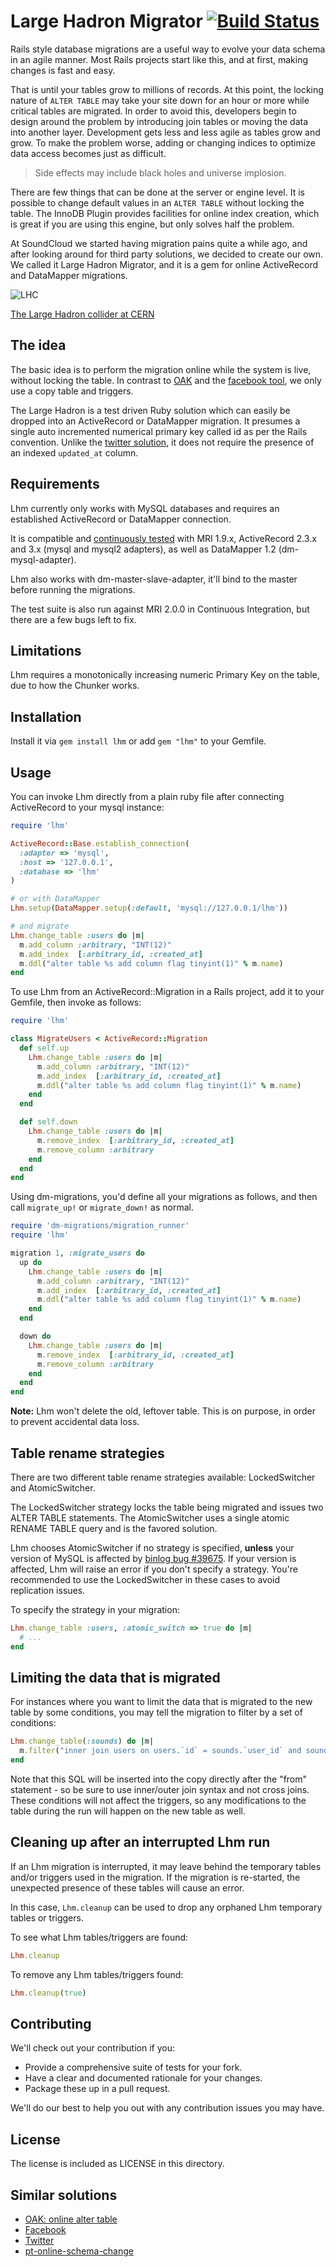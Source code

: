 # Large Hadron Migrator [![Build Status][5]][4]

Rails style database migrations are a useful way to evolve your data schema in
an agile manner. Most Rails projects start like this, and at first, making
changes is fast and easy.

That is until your tables grow to millions of records. At this point, the
locking nature of `ALTER TABLE` may take your site down for an hour or more
while critical tables are migrated. In order to avoid this, developers begin
to design around the problem by introducing join tables or moving the data
into another layer. Development gets less and less agile as tables grow and
grow. To make the problem worse, adding or changing indices to optimize data
access becomes just as difficult.

> Side effects may include black holes and universe implosion.

There are few things that can be done at the server or engine level. It is
possible to change default values in an `ALTER TABLE` without locking the
table. The InnoDB Plugin provides facilities for online index creation, which
is great if you are using this engine, but only solves half the problem.

At SoundCloud we started having migration pains quite a while ago, and after
looking around for third party solutions, we decided to create our
own. We called it Large Hadron Migrator, and it is a gem for online
ActiveRecord and DataMapper migrations.

![LHC](http://farm4.static.flickr.com/3093/2844971993_17f2ddf2a8_z.jpg)

[The Large Hadron collider at CERN](http://en.wikipedia.org/wiki/Large_Hadron_Collider)

## The idea

The basic idea is to perform the migration online while the system is live,
without locking the table. In contrast to [OAK][0] and the
[facebook tool][1], we only use a copy table and triggers.

The Large Hadron is a test driven Ruby solution which can easily be dropped
into an ActiveRecord or DataMapper migration. It presumes a single auto
incremented numerical primary key called id as per the Rails convention. Unlike
the [twitter solution][2], it does not require the presence of an indexed
`updated_at` column.

## Requirements

Lhm currently only works with MySQL databases and requires an established
ActiveRecord or DataMapper connection.

It is compatible and [continuously tested][4] with MRI 1.9.x,
ActiveRecord 2.3.x and 3.x (mysql and mysql2 adapters), as well as DataMapper
1.2 (dm-mysql-adapter).

Lhm also works with dm-master-slave-adapter, it'll bind to the master before
running the migrations.

The test suite is also run against MRI 2.0.0 in Continuous Integration, but
there are a few bugs left to fix.

## Limitations

Lhm requires a monotonically increasing numeric Primary Key on the table, due to how
the Chunker works.

## Installation

Install it via `gem install lhm` or add `gem "lhm"` to your Gemfile.

## Usage

You can invoke Lhm directly from a plain ruby file after connecting ActiveRecord
to your mysql instance:

```ruby
require 'lhm'

ActiveRecord::Base.establish_connection(
  :adapter => 'mysql',
  :host => '127.0.0.1',
  :database => 'lhm'
)

# or with DataMapper
Lhm.setup(DataMapper.setup(:default, 'mysql://127.0.0.1/lhm'))

# and migrate
Lhm.change_table :users do |m|
  m.add_column :arbitrary, "INT(12)"
  m.add_index  [:arbitrary_id, :created_at]
  m.ddl("alter table %s add column flag tinyint(1)" % m.name)
end
```

To use Lhm from an ActiveRecord::Migration in a Rails project, add it to your
Gemfile, then invoke as follows:

```ruby
require 'lhm'

class MigrateUsers < ActiveRecord::Migration
  def self.up
    Lhm.change_table :users do |m|
      m.add_column :arbitrary, "INT(12)"
      m.add_index  [:arbitrary_id, :created_at]
      m.ddl("alter table %s add column flag tinyint(1)" % m.name)
    end
  end

  def self.down
    Lhm.change_table :users do |m|
      m.remove_index  [:arbitrary_id, :created_at]
      m.remove_column :arbitrary
    end
  end
end
```

Using dm-migrations, you'd define all your migrations as follows, and then call
`migrate_up!` or `migrate_down!` as normal.

```ruby
require 'dm-migrations/migration_runner'
require 'lhm'

migration 1, :migrate_users do
  up do
    Lhm.change_table :users do |m|
      m.add_column :arbitrary, "INT(12)"
      m.add_index  [:arbitrary_id, :created_at]
      m.ddl("alter table %s add column flag tinyint(1)" % m.name)
    end
  end

  down do
    Lhm.change_table :users do |m|
      m.remove_index  [:arbitrary_id, :created_at]
      m.remove_column :arbitrary
    end
  end
end
```

**Note:** Lhm won't delete the old, leftover table. This is on purpose, in order
to prevent accidental data loss.

## Table rename strategies

There are two different table rename strategies available: LockedSwitcher and
AtomicSwitcher.

The LockedSwitcher strategy locks the table being migrated and issues two ALTER TABLE statements.
The AtomicSwitcher uses a single atomic RENAME TABLE query and is the favored solution.

Lhm chooses AtomicSwitcher if no strategy is specified, **unless** your version of MySQL is
affected by [binlog bug #39675](http://bugs.mysql.com/bug.php?id=39675). If your version is
affected, Lhm will raise an error if you don't specify a strategy. You're recommended
to use the LockedSwitcher in these cases to avoid replication issues.

To specify the strategy in your migration:

```ruby
Lhm.change_table :users, :atomic_switch => true do |m|
  # ...
end
```

## Limiting the data that is migrated

For instances where you want to limit the data that is migrated to the new
table by some conditions, you may tell the migration to filter by a set of
conditions:

```ruby
Lhm.change_table(:sounds) do |m|
  m.filter("inner join users on users.`id` = sounds.`user_id` and sounds.`public` = 1")
end
```

Note that this SQL will be inserted into the copy directly after the "from"
statement - so be sure to use inner/outer join syntax and not cross joins. These
conditions will not affect the triggers, so any modifications to the table
during the run will happen on the new table as well.

## Cleaning up after an interrupted Lhm run

If an Lhm migration is interrupted, it may leave behind the temporary tables
and/or triggers used in the migration. If the migration is re-started, the
unexpected presence of these tables will cause an error.

In this case, `Lhm.cleanup` can be used to drop any orphaned Lhm temporary tables or triggers.

To see what Lhm tables/triggers are found:

```ruby
Lhm.cleanup
```

To remove any Lhm tables/triggers found:
```ruby
Lhm.cleanup(true)
```

## Contributing

We'll check out your contribution if you:

  * Provide a comprehensive suite of tests for your fork.
  * Have a clear and documented rationale for your changes.
  * Package these up in a pull request.

We'll do our best to help you out with any contribution issues you may have.

## License

The license is included as LICENSE in this directory.

## Similar solutions

  * [OAK: online alter table][0]
  * [Facebook][1]
  * [Twitter][2]
  * [pt-online-schema-change][3]

[0]: http://openarkkit.googlecode.com
[1]: http://www.facebook.com/note.php?note\_id=430801045932
[2]: https://github.com/freels/table_migrator
[3]: http://www.percona.com/doc/percona-toolkit/2.1/pt-online-schema-change.html
[4]: https://travis-ci.org/soundcloud/lhm
[5]: https://travis-ci.org/soundcloud/lhm.png?branch=master
